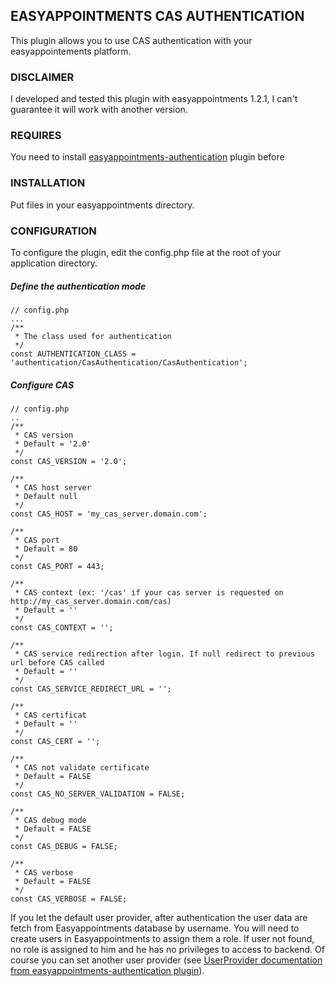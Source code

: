 ## EASYAPPOINTMENTS CAS AUTHENTICATION

This plugin allows you to use CAS authentication with your easyappointements platform.

### DISCLAIMER
I developed and tested this plugin with easyappointments 1.2.1, I can't guarantee it will work with another version.

### REQUIRES
You need to install [easyappointments-authentication](https://github.com/FredericCasazza/easyappointments-authentication) plugin before

### INSTALLATION
Put files in your easyappointments directory.

### CONFIGURATION
To configure the plugin, edit the config.php file at the root of your application directory.

##### Define the authentication mode
```
// config.php
...
/**
 * The class used for authentication
 */
const AUTHENTICATION_CLASS = 'authentication/CasAuthentication/CasAuthentication';

```

##### Configure CAS
```
// config.php
..
/**
 * CAS version
 * Default = '2.0'
 */
const CAS_VERSION = '2.0';

/**
 * CAS host server
 * Default null
 */
const CAS_HOST = 'my_cas_server.domain.com';

/**
 * CAS port
 * Default = 80
 */
const CAS_PORT = 443;

/**
 * CAS context (ex: '/cas' if your cas server is requested on http://my_cas_server.domain.com/cas)
 * Default = ''
 */
const CAS_CONTEXT = '';

/**
 * CAS service redirection after login. If null redirect to previous url before CAS called
 * Default = ''
 */
const CAS_SERVICE_REDIRECT_URL = '';

/**
 * CAS certificat
 * Default = ''
 */
const CAS_CERT = '';

/**
 * CAS not validate certificate
 * Default = FALSE
 */
const CAS_NO_SERVER_VALIDATION = FALSE;

/**
 * CAS debug mode
 * Default = FALSE
 */
const CAS_DEBUG = FALSE;

/**
 * CAS verbose
 * Default = FALSE
 */
const CAS_VERBOSE = FALSE;

```

If you let the default user provider, after authentication the user data are fetch from Easyappointments database by username.
You will need to create users in Easyappointments to assign them a role.
If user not found, no role is assigned to him and he has no privileges to access to backend.
Of course you can set another user provider (see [UserProvider documentation from easyappointments-authentication plugin](https://github.com/FredericCasazza/easyappointments-authentication)).
